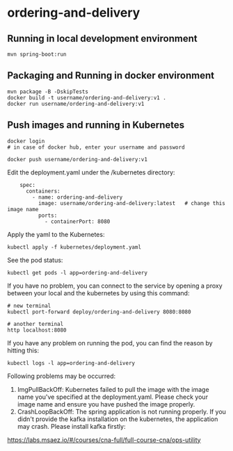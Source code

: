 # ordering-and-delivery

## Running in local development environment

```
mvn spring-boot:run
```

## Packaging and Running in docker environment

```
mvn package -B -DskipTests
docker build -t username/ordering-and-delivery:v1 .
docker run username/ordering-and-delivery:v1
```

## Push images and running in Kubernetes

```
docker login 
# in case of docker hub, enter your username and password

docker push username/ordering-and-delivery:v1
```

Edit the deployment.yaml under the /kubernetes directory:
```
    spec:
      containers:
        - name: ordering-and-delivery
          image: username/ordering-and-delivery:latest   # change this image name
          ports:
            - containerPort: 8080

```

Apply the yaml to the Kubernetes:
```
kubectl apply -f kubernetes/deployment.yaml
```

See the pod status:
```
kubectl get pods -l app=ordering-and-delivery
```

If you have no problem, you can connect to the service by opening a proxy between your local and the kubernetes by using this command:
```
# new terminal
kubectl port-forward deploy/ordering-and-delivery 8080:8080

# another terminal
http localhost:8080
```

If you have any problem on running the pod, you can find the reason by hitting this:
```
kubectl logs -l app=ordering-and-delivery
```

Following problems may be occurred:

1. ImgPullBackOff:  Kubernetes failed to pull the image with the image name you've specified at the deployment.yaml. Please check your image name and ensure you have pushed the image properly.
1. CrashLoopBackOff: The spring application is not running properly. If you didn't provide the kafka installation on the kubernetes, the application may crash. Please install kafka firstly:

https://labs.msaez.io/#/courses/cna-full/full-course-cna/ops-utility

